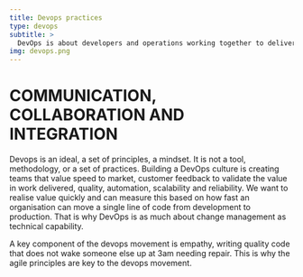 ```yaml
---
title: Devops practices
type: devops
subtitle: >
  DevOps is about developers and operations working together to deliver better software. A DevOps mindset continuously seeks new ways to break down silos, remove bottlenecks, and eliminate inefficiencies — all while holding ourselves to a higher standard of software quality and reliability.
img: devops.png
---
```


# COMMUNICATION, COLLABORATION AND INTEGRATION

Devops is an ideal, a set of principles, a mindset. It is not a tool, methodology, or a set of practices. Building a DevOps culture is creating teams that value speed to market, customer feedback to validate the value in work delivered, quality, automation, scalability and reliability. We want to realise value quickly and can measure this based on how fast an organisation can move a single line of code from development to production. That is why DevOps is as much about change management as technical capability.

A key component of the devops movement is empathy, writing quality code that does not wake someone else up at 3am needing repair. This is why the agile principles are key to the devops movement. 
